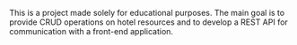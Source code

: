 This is a project made solely for educational purposes. The main goal is to provide CRUD operations on hotel resources and to develop a REST API for communication with a front-end application.
